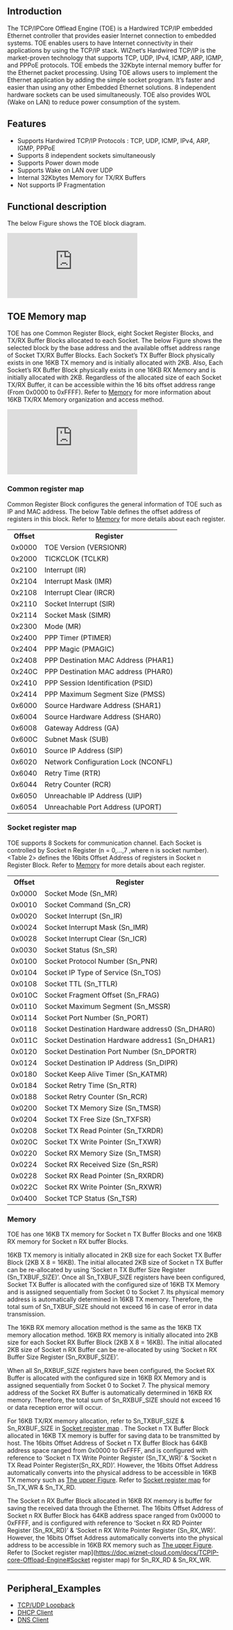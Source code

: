 


## Introduction

The TCP/IPCore Offlead Engine (TOE) is a Hardwired TCP/IP embedded Ethernet controller that provides easier Internet connection to embedded systems. TOE enables users to have Internet connectivity in their applications by using the TCP/IP stack. 
WIZnet‘s Hardwired TCP/IP is the market-proven technology that supports TCP, UDP, IPv4, ICMP, ARP, IGMP, and PPPoE protocols. TOE embeds the 32Kbyte internal memory buffer for the Ethernet packet processing. Using TOE allows users to implement the Ethernet application by adding the simple socket program. It’s faster and easier than using any other Embedded Ethernet solutions. 8 independent hardware sockets can be used simultaneously.
TOE also provides WOL (Wake on LAN) to reduce power consumption of the system.

## Features 

*	Supports Hardwired TCP/IP Protocols : TCP, UDP, ICMP, IPv4, ARP, IGMP, PPPoE
*	Supports 8 independent sockets simultaneously
*	Supports Power down mode
*	Supports Wake on LAN over UDP
*	Internal 32Kbytes Memory for TX/RX Buffers
*	Not supports IP Fragmentation

## Functional description

The below Figure shows the TOE block diagram.

![](https://wizwiki.net/wiki/lib/exe/fetch.php?media=products:w7500:overview:wztoe_diagram.gif "Figure 1 TOE block diagram")

## TOE Memory map

TOE has one Common Register Block, eight Socket Register Blocks, and TX/RX Buffer Blocks allocated to each Socket. The below Figure shows the selected block by the base address and the available offset address range of Socket TX/RX Buffer Blocks. Each Socket’s TX Buffer Block physically exists in one 16KB TX memory and is initially allocated with 2KB. Also, Each Socket’s RX Buffer Block physically exists in one 16KB RX Memory and is initially allocated with 2KB.
Regardless of the allocated size of each Socket TX/RX Buffer, it can be accessible within the 16 bits offset address range (From 0x0000 to 0xFFFF).
Refer to [Memory](https://doc.wiznet-cloud.com/docs/TCPIP-core-Offload-Engine#memory) for more information about 16KB TX/RX Memory organization and access method.

![](http://wizwiki.net/wiki/lib/exe/fetch.php?media=products:w7500:peripherals:wztoe_memory_map.jpg "Figure 2 TOE memory map ")

### Common register map

Common Register Block configures the general information of TOE such as IP and MAC address. The below Table defines the offset address of registers in this block. Refer to [Memory](https://doc.wiznet-cloud.com/docs/TCPIP-core-Offload-Engine#memory) for more details about each register.


<table class="tg">
  <tr>
    <th class="tg-s6z2">Offset<br>  </th>
    <th class="tg-s6z2">Register<br>  </th>
  </tr>
  <tr>
    <td class="tg-s6z2">0x0000<br>  </td>
    <td class="tg-s6z2">TOE Version (VERSIONR)<br>  </td>
  </tr>
  <tr>
    <td class="tg-s6z2">0x2000<br></td>
    <td class="tg-s6z2">TICKCLOK (TCLKR)<br>  </td>
  </tr>
  <tr>
    <td class="tg-s6z2">0x2100<br>  </td>
    <td class="tg-s6z2">Interrupt (IR)<br>  </td>
  </tr>
  <tr>
    <td class="tg-s6z2">0x2104<br>  </td>
    <td class="tg-s6z2">Interrupt Mask (IMR)<br>  </td>
  </tr>
  <tr>
    <td class="tg-s6z2">0x2108<br>  </td>
    <td class="tg-s6z2">Interrupt Clear (IRCR)<br>  </td>
  </tr>
  <tr>
    <td class="tg-s6z2">0x2110<br>  </td>
    <td class="tg-s6z2">Socket Interrupt (SIR)<br>  </td>
  </tr>
  <tr>
    <td class="tg-s6z2">0x2114<br>  </td>
    <td class="tg-s6z2">Socket Mask (SIMR)<br>  </td>
  </tr>
  <tr>
    <td class="tg-s6z2">0x2300<br>  </td>
    <td class="tg-s6z2">Mode (MR)<br>  </td>
  </tr>
  <tr>
    <td class="tg-s6z2">0x2400<br>  </td>
    <td class="tg-s6z2">PPP Timer (PTIMER)<br>  </td>
  </tr>
  <tr>
    <td class="tg-s6z2">0x2404<br>  </td>
    <td class="tg-s6z2">PPP Magic (PMAGIC)<br>  </td>
  </tr>
  <tr>
    <td class="tg-s6z2">0x2408<br>  </td>
    <td class="tg-s6z2">PPP Destination MAC Address (PHAR1)<br>  </td>
  </tr>
  <tr>
    <td class="tg-s6z2">0x240C<br>  </td>
    <td class="tg-s6z2">PPP Destination MAC address (PHAR0)<br>  </td>
  </tr>
  <tr>
    <td class="tg-s6z2">0x2410<br>  </td>
    <td class="tg-s6z2">PPP Session Identification (PSID)<br>  </td>
  </tr>
  <tr>
    <td class="tg-s6z2">0x2414<br>  </td>
    <td class="tg-s6z2">PPP Maximum Segment Size (PMSS)<br>  </td>
  </tr>
  <tr>
    <td class="tg-s6z2">0x6000<br>  </td>
    <td class="tg-s6z2">Source Hardware Address (SHAR1)<br>  </td>
  </tr>
  <tr>
    <td class="tg-s6z2">0x6004<br>  </td>
    <td class="tg-s6z2">Source Hardware Address (SHAR0)<br>  </td>
  </tr>
  <tr>
    <td class="tg-s6z2">0x6008<br>  </td>
    <td class="tg-s6z2">Gateway Address (GA)<br>  </td>
  </tr>
  <tr>
    <td class="tg-s6z2">0x600C<br>  </td>
    <td class="tg-s6z2">Subnet Mask (SUB)<br>  </td>
  </tr>
  <tr>
    <td class="tg-s6z2">0x6010<br>  </td>
    <td class="tg-s6z2">Source IP Address (SIP)</td>
  </tr>
  <tr>
    <td class="tg-s6z2">0x6020<br>  </td>
    <td class="tg-s6z2">Network Configuration Lock (NCONFL)<br>  </td>
  </tr>
  <tr>
    <td class="tg-s6z2">0x6040<br>  </td>
    <td class="tg-s6z2">Retry Time (RTR)<br>  </td>
  </tr>
  <tr>
    <td class="tg-s6z2">0x6044<br>  </td>
    <td class="tg-s6z2">Retry Counter (RCR)<br>  </td>
  </tr>
  <tr>
    <td class="tg-s6z2">0x6050<br>  </td>
    <td class="tg-s6z2">Unreachable IP Address (UIP)<br>  </td>
  </tr>
  <tr>
    <td class="tg-031e">0x6054<br>  </td>
    <td class="tg-031e">Unreachable Port Address (UPORT)</td>
  </tr>
</table>

### Socket register map

TOE supports 8 Sockets for communication channel. Each Socket is controlled by Socket n Register (n = 0,…,7  ,where n is socket number). <Table 2> defines the 16bits Offset Address of registers in Socket n Register Block.
Refer to [Memory](https://doc.wiznet-cloud.com/docs/TCPIP-core-Offload-Engine#memory) for more details about each register.


<table class="tg">
  <tr>
    <th class="tg-s6z2">Offset<br>  </th>
    <th class="tg-s6z2">Register<br>  </th>
  </tr>
  <tr>
    <td class="tg-s6z2">0x0000<br>  </td>
    <td class="tg-s6z2">Socket Mode (Sn_MR)<br>  </td>
  </tr>
  <tr>
    <td class="tg-s6z2">0x0010<br>  </td>
    <td class="tg-s6z2">Socket Command (Sn_CR)<br>  </td>
  </tr>
  <tr>
    <td class="tg-s6z2">0x0020<br>  </td>
    <td class="tg-s6z2">Socket Interrupt (Sn_IR)<br>  </td>
  </tr>
  <tr>
    <td class="tg-s6z2">0x0024<br>  </td>
    <td class="tg-s6z2">Socket Interrupt Mask (Sn_IMR)<br>  </td>
  </tr>
  <tr>
    <td class="tg-s6z2">0x0028<br>  </td>
    <td class="tg-s6z2">Socket Interrupt Clear (Sn_ICR)<br>  </td>
  </tr>
  <tr>
    <td class="tg-s6z2">0x0030<br>  </td>
    <td class="tg-s6z2">Socket Status (Sn_SR)<br>  </td>
  </tr>
  <tr>
    <td class="tg-s6z2">0x0100<br>  </td>
    <td class="tg-s6z2">Socket Protocol Number (Sn_PNR)<br>  </td>
  </tr>
  <tr>
    <td class="tg-s6z2">0x0104<br>  </td>
    <td class="tg-s6z2">Socket IP Type of Service (Sn_TOS)<br>  </td>
  </tr>
  <tr>
    <td class="tg-s6z2">0x0108<br>  </td>
    <td class="tg-s6z2">Socket TTL (Sn_TTLR)<br>  </td>
  </tr>
  <tr>
    <td class="tg-s6z2">0x010C<br>  </td>
    <td class="tg-s6z2">Socket Fragment Offset (Sn_FRAG)<br>  </td>
  </tr>
  <tr>
    <td class="tg-s6z2">0x0110<br>  </td>
    <td class="tg-s6z2">Socket Maximum Segment (Sn_MSSR)<br>  </td>
  </tr>
  <tr>
    <td class="tg-s6z2">0x0114<br>  </td>
    <td class="tg-s6z2">Socket Port Number (Sn_PORT)<br>  </td>
  </tr>
  <tr>
    <td class="tg-s6z2">0x0118<br>  </td>
    <td class="tg-s6z2">Socket Destination Hardware address0 (Sn_DHAR0)<br>  </td>
  </tr>
  <tr>
    <td class="tg-s6z2">0x011C<br>  </td>
    <td class="tg-s6z2">Socket Destination Hardware address1 (Sn_DHAR1)<br>  </td>
  </tr>
  <tr>
    <td class="tg-s6z2">0x0120<br>  </td>
    <td class="tg-s6z2">Socket Destination Port Number (Sn_DPORTR)<br>  </td>
  </tr>
  <tr>
    <td class="tg-s6z2">0x0124<br>  </td>
    <td class="tg-s6z2">Socket Destination IP Address (Sn_DIPR)<br>  </td>
  </tr>
  <tr>
    <td class="tg-s6z2">0x0180<br>  </td>
    <td class="tg-s6z2">Socket Keep Alive Timer (Sn_KATMR)<br>  </td>
  </tr>
  <tr>
    <td class="tg-s6z2">0x0184<br>  </td>
    <td class="tg-s6z2">Socket Retry Time (Sn_RTR)<br>  </td>
  </tr>
  <tr>
    <td class="tg-s6z2">0x0188<br>  </td>
    <td class="tg-s6z2">Socket Retry Counter (Sn_RCR)<br>  </td>
  </tr>
  <tr>
    <td class="tg-s6z2">0x0200<br>  </td>
    <td class="tg-s6z2">Socket TX Memory Size (Sn_TMSR)<br>  </td>
  </tr>
  <tr>
    <td class="tg-s6z2">0x0204<br>  </td>
    <td class="tg-s6z2">Socket TX Free Size (Sn_TXFSR)<br>  </td>
  </tr>
  <tr>
    <td class="tg-s6z2">0x0208<br>  </td>
    <td class="tg-s6z2">Socket TX Read Pointer (Sn_TXRDR)<br>  </td>
  </tr>
  <tr>
    <td class="tg-s6z2">0x020C<br>  </td>
    <td class="tg-s6z2">Socket TX Write Pointer (Sn_TXWR)<br>  </td>
  </tr>
  <tr>
    <td class="tg-s6z2">0x0220<br>  </td>
    <td class="tg-s6z2">Socket RX Memory Size (Sn_TMSR)<br>  </td>
  </tr>
  <tr>
    <td class="tg-s6z2">0x0224<br>  </td>
    <td class="tg-s6z2">Socket RX Received Size (Sn_RSR)<br>  </td>
  </tr>
  <tr>
    <td class="tg-s6z2">0x0228<br>  </td>
    <td class="tg-s6z2">Socket RX Read Pointer (Sn_RXRDR)<br>  </td>
  </tr>
  <tr>
    <td class="tg-s6z2">0x022C<br>  </td>
    <td class="tg-s6z2">Socket RX Write Pointer (Sn_RXWR)<br>  </td>
  </tr>
  <tr>
    <td class="tg-s6z2">0x0400<br>  </td>
    <td class="tg-s6z2">Socket TCP Status (Sn_TSR)<br>  </td>
  </tr>
</table>

### Memory

TOE has one 16KB TX memory for Socket n TX Buffer Blocks and one 16KB RX memory for Socket n RX buffer Blocks.

16KB TX memory is initially allocated in 2KB size for each Socket TX Buffer Block (2KB X 8 = 16KB). The initial allocated 2KB size of Socket n TX Buffer can be re-allocated by using ‘Socket n TX Buffer Size Register (Sn_TXBUF_SIZE)’.
Once all Sn_TXBUF_SIZE registers have been configured, Socket TX Buffer is allocated with the configured size of 16KB TX Memory and is assigned sequentially from Socket 0 to Socket 7. Its physical memory address is automatically determined in 16KB TX memory. Therefore, the total sum of Sn_TXBUF_SIZE should not exceed 16 in case of error in data transmission.

The 16KB RX memory allocation method is the same as the 16KB TX memory allocation method. 16KB RX memory is initially allocated into 2KB size for each Socket RX Buffer Block (2KB X 8 = 16KB). The initial allocated 2KB size of Socket n RX Buffer can be re-allocated by using ‘Socket n RX Buffer Size Register (Sn_RXBUF_SIZE)’.
	
When all Sn_RXBUF_SIZE registers have been configured, the Socket RX Buffer is allocated with the configured size in 16KB RX Memory and is assigned sequentially from Socket 0 to Socket 7. The physical memory address of the Socket RX Buffer is automatically determined in 16KB RX memory. Therefore, the total sum of Sn_RXBUF_SIZE should not exceed 16 or data reception error will occur. 

For 16KB TX/RX memory allocation, refer to Sn_TXBUF_SIZE & Sn_RXBUF_SIZE in [Socket register map](https://doc.wiznet-cloud.com/docs/TCPIP-core-Offload-Engine#socket_register_map) . The Socket n TX Buffer Block allocated in 16KB TX memory is buffer for saving data to be transmitted by host. The 16bits Offset Address of Socket n TX Buffer Block has 64KB address space ranged from 0x0000 to 0xFFFF, and is configured with reference to ‘Socket n TX Write Pointer Register (Sn_TX_WR)’ & ‘Socket n TX Read Pointer Register(Sn_RX_RD)’. However, the 16bits Offset Address automatically converts into the physical address to be accessible in 16KB TX memory such as [The upper Figure](https://doc.wiznet-cloud.com/docs/TCPIP-core-Offload-Engine_memory_map.jpg). Refer to [Socket register map](https://doc.wiznet-cloud.com/docs/TCPIP-core-Offload-Engine#socket_register_map) for Sn_TX_WR & Sn_TX_RD.

The Socket n RX Buffer Block allocated in 16KB RX memory is buffer for saving the received data through the Ethernet. The 16bits Offset Address of Socket n RX Buffer Block has 64KB address space ranged from 0x0000 to 0xFFFF, and is configured with reference to ‘Socket n RX RD Pointer Register (Sn_RX_RD)’ & ‘Socket n RX Write Pointer Register (Sn_RX_WR)’. However, the 16bits Offset Address automatically converts into the physical address to be accessible in 16KB RX memory such as [The upper Figure](https://doc.wiznet-cloud.com/docs/TCPIP-core-Offload-Engine_memory_map.jpg). Refer to [Socket register map](https://doc.wiznet-cloud.com/docs/TCPIP-core-Offload-Engine#Socket register map) for Sn_RX_RD & Sn_RX_WR.

------------------------------

## Peripheral_Examples
- [TCP/UDP Loopback](http://wizwiki.net/wiki/doku.php?id=products:w7500:peripherals:toe:loopback)
- [DHCP Client](http://wizwiki.net/wiki/doku.php?id=products:w7500:peripherals:toe:dhcpclient)
- [DNS Client](http://wizwiki.net/wiki/doku.php?id=products:w7500:peripherals:toe:dnsclient)

